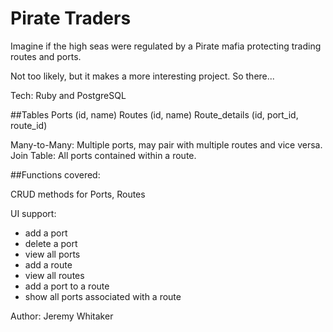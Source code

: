 Pirate Traders
==============

Imagine if the high seas were regulated by a Pirate mafia protecting trading routes and ports.

Not too likely, but it makes a more interesting project. So there...

Tech: Ruby and PostgreSQL

##Tables
Ports (id, name)
Routes (id, name)
Route_details (id, port_id, route_id)

Many-to-Many: Multiple ports, may pair with multiple routes and vice versa.
Join Table: All ports contained within a route.

##Functions covered:

CRUD methods for Ports, Routes

UI support:
* add a port
* delete a port
* view all ports
* add a route
* view all routes
* add a port to a route
* show all ports associated with a route

Author: Jeremy Whitaker
